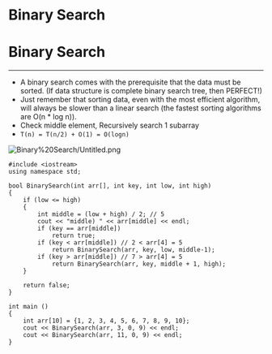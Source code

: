 # Binary Search

# Binary Search

---

- A binary search comes with the prerequisite that the data must be sorted. (If data structure is complete binary search tree, then PERFECT!)
- Just remember that sorting data, even with the most efficient algorithm, will always be slower than a linear search (the fastest sorting algorithms are O(n * log n)).
- Check middle element, Recursively search 1 subarray
- `T(n) = T(n/2) + O(1) = O(logn)`

![Binary%20Search/Untitled.png](Binary%20Search/Untitled.png)

    #include <iostream>
    using namespace std;
    
    bool BinarySearch(int arr[], int key, int low, int high)
    {
        if (low <= high)
        {
            int middle = (low + high) / 2; // 5
            cout << "middle) " << arr[middle] << endl;
            if (key == arr[middle])
                return true;
            if (key < arr[middle]) // 2 < arr[4] = 5
                return BinarySearch(arr, key, low, middle-1);
            if (key > arr[middle]) // 7 > arr[4] = 5
                return BinarySearch(arr, key, middle + 1, high);
        }
    
        return false;
    }
    
    int main ()
    {   
        int arr[10] = {1, 2, 3, 4, 5, 6, 7, 8, 9, 10};
        cout << BinarySearch(arr, 3, 0, 9) << endl;
        cout << BinarySearch(arr, 11, 0, 9) << endl;
    }